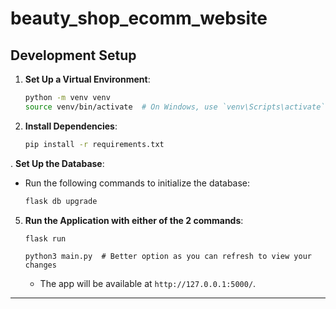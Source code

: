 # beauty_shop_ecomm_website
## Development Setup

1. **Set Up a Virtual Environment**:
   ```bash
   python -m venv venv
   source venv/bin/activate  # On Windows, use `venv\Scripts\activate`
   ```

2. **Install Dependencies**:
   ```bash
   pip install -r requirements.txt
   ```

. **Set Up the Database**:
   - Run the following commands to initialize the database:
     ```bash
     flask db upgrade
     ```

5. **Run the Application with either of the 2 commands**:
   ```bash
   flask run
   ```
   ```or use
   python3 main.py  # Better option as you can refresh to view your changes
   ```
   - The app will be available at `http://127.0.0.1:5000/`.

---
